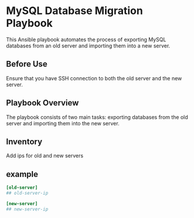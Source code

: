 # MySQL Database Migration Playbook

This Ansible playbook automates the process of exporting MySQL databases from an old server and importing them into a new server.

## Before Use

Ensure that you have SSH connection to both the old server and the new server.

## Playbook Overview

The playbook consists of two main tasks: exporting databases from the old server and importing them into the new server.




## Inventory

Add ips for old and new servers

## example

```ini
[old-server]
## old-server-ip

[new-server]
## new-server-ip